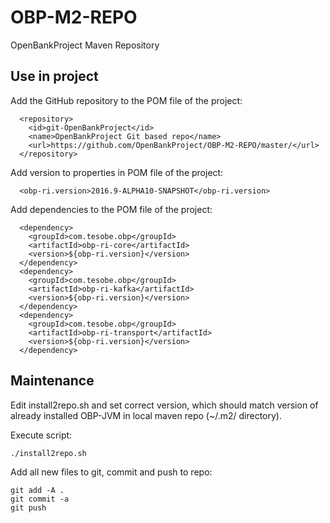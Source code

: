 # OBP-M2-REPO

OpenBankProject Maven Repository


Use in project
--------------

Add the GitHub repository to the POM file of the project:

      <repository>
        <id>git-OpenBankProject</id>
        <name>OpenBankProject Git based repo</name>
        <url>https://github.com/OpenBankProject/OBP-M2-REPO/master/</url>
      </repository>



Add version to properties in POM file of the project:

      <obp-ri.version>2016.9-ALPHA10-SNAPSHOT</obp-ri.version>



Add dependencies to the POM file of the project:

      <dependency>
        <groupId>com.tesobe.obp</groupId>
        <artifactId>obp-ri-core</artifactId>
        <version>${obp-ri.version}</version>
      </dependency>
      <dependency>
        <groupId>com.tesobe.obp</groupId>
        <artifactId>obp-ri-kafka</artifactId>
        <version>${obp-ri.version}</version>
      </dependency>
      <dependency>
        <groupId>com.tesobe.obp</groupId>
        <artifactId>obp-ri-transport</artifactId>
        <version>${obp-ri.version}</version>
      </dependency>



Maintenance
-----------


Edit install2repo.sh and set correct version, which should match version 
of already installed OBP-JVM in local maven repo (~/.m2/ directory).

Execute script:

    ./install2repo.sh

Add all new files to git, commit and push to repo:

    git add -A .
    git commit -a
    git push


